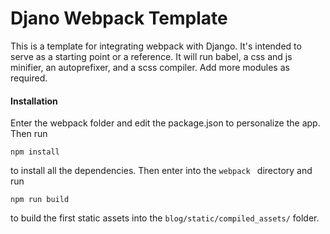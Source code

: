 # Djano Webpack Template

This is a template for integrating webpack with Django. It's intended to serve as a starting point or a reference. It will run babel, a css and js minifier, an autoprefixer, and a scss compiler. Add more modules as required. 


#### Installation

Enter the webpack folder and edit the package.json to personalize the app. Then run

`npm install`

to install all the dependencies. Then enter into the `webpack ` directory and run

`npm run build`

to build the first static assets into the `blog/static/compiled_assets/` folder.